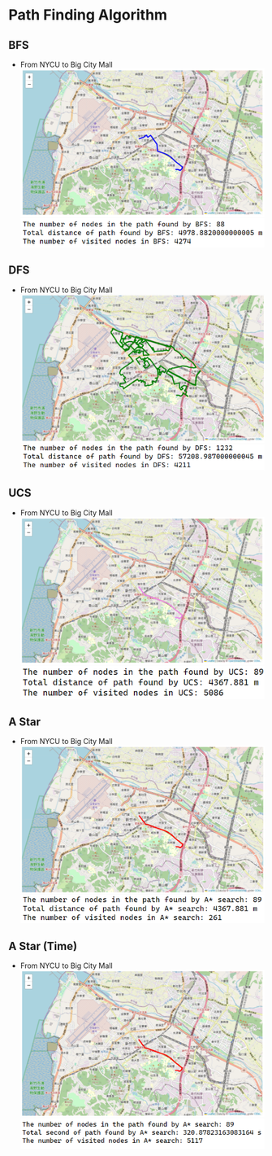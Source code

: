 # Path Finding Algorithm

## BFS

- From NYCU to Big City Mall
  ![BFS_map1](screenshots/bfs1_foto.PNG)
  ![BFS_res1](screenshots/bfs1_res.PNG)

## DFS

- From NYCU to Big City Mall
  ![DFS_map1](screenshots/dfs1_foto.PNG)
  ![DFS_res1](screenshots/dfs1_res.PNG)

## UCS

- From NYCU to Big City Mall
  ![UCS_map1](screenshots/ucs1_foto.PNG)
  ![UCS_res1](screenshots/ucs1_res.PNG)

## A Star

- From NYCU to Big City Mall
  ![astar_map1](screenshots/astar1_foto.PNG)
  ![astar_res1](screenshots/astar1_res.PNG)

## A Star (Time)

- From NYCU to Big City Mall
  ![astar_time_map1](screenshots/part6_map.PNG)
  ![astar_time_res1](screenshots/part6_res.PNG)

